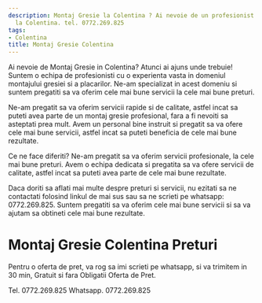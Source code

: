 ```yaml
---
description: Montaj Gresie la Colentina ? Ai nevoie de un profesionist in Montaj Gresie
  la Colentina. tel. 0772.269.825
tags:
- Colentina
title: Montaj Gresie Colentina
---
```



Ai nevoie de Montaj Gresie in Colentina? Atunci ai ajuns unde trebuie! Suntem o echipa de profesionisti cu o experienta vasta in domeniul montajului gresiei si a placarilor. Ne-am specializat in acest domeniu si suntem pregatiti sa va oferim cele mai bune servicii la cele mai bune preturi. 

Ne-am pregatit sa va oferim servicii rapide si de calitate, astfel incat sa puteti avea parte de un montaj gresie profesional, fara a fi nevoiti sa asteptati prea mult. Avem un personal bine instruit si pregatit sa va ofere cele mai bune servicii, astfel incat sa puteti beneficia de cele mai bune rezultate. 

Ce ne face diferiti? Ne-am pregatit sa va oferim servicii profesionale, la cele mai bune preturi. Avem o echipa dedicata si pregatita sa va ofere servicii de calitate, astfel incat sa puteti avea parte de cele mai bune rezultate. 

Daca doriti sa aflati mai multe despre preturi si servicii, nu ezitati sa ne contactati folosind linkul de mai sus sau sa ne scrieti pe whatsapp: 0772.269.825. Suntem pregatiti sa va oferim cele mai bune servicii si sa va ajutam sa obtineti cele mai bune rezultate.

# Montaj Gresie Colentina Preturi
Pentru o oferta de pret, va rog sa imi scrieti pe whatsapp, si va trimitem in 30 min, Gratuit si fara Obligatii Oferta de Pret.

Tel. 0772.269.825
Whatsapp. 0772.269.825